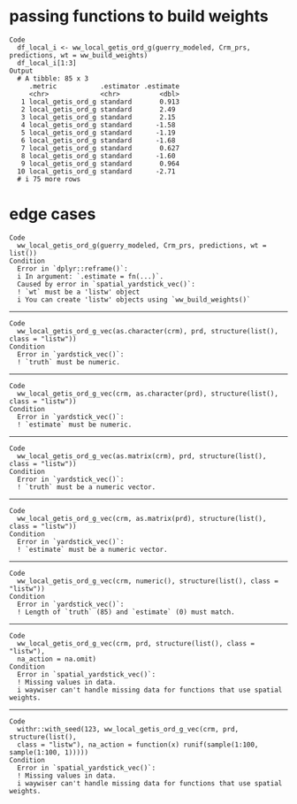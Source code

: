 # passing functions to build weights

    Code
      df_local_i <- ww_local_getis_ord_g(guerry_modeled, Crm_prs, predictions, wt = ww_build_weights)
      df_local_i[1:3]
    Output
      # A tibble: 85 x 3
         .metric           .estimator .estimate
         <chr>             <chr>          <dbl>
       1 local_getis_ord_g standard       0.913
       2 local_getis_ord_g standard       2.49 
       3 local_getis_ord_g standard       2.15 
       4 local_getis_ord_g standard      -1.58 
       5 local_getis_ord_g standard      -1.19 
       6 local_getis_ord_g standard      -1.68 
       7 local_getis_ord_g standard       0.627
       8 local_getis_ord_g standard      -1.60 
       9 local_getis_ord_g standard       0.964
      10 local_getis_ord_g standard      -2.71 
      # i 75 more rows

# edge cases

    Code
      ww_local_getis_ord_g(guerry_modeled, Crm_prs, predictions, wt = list())
    Condition
      Error in `dplyr::reframe()`:
      i In argument: `.estimate = fn(...)`.
      Caused by error in `spatial_yardstick_vec()`:
      ! `wt` must be a 'listw' object
      i You can create 'listw' objects using `ww_build_weights()`

---

    Code
      ww_local_getis_ord_g_vec(as.character(crm), prd, structure(list(), class = "listw"))
    Condition
      Error in `yardstick_vec()`:
      ! `truth` must be numeric.

---

    Code
      ww_local_getis_ord_g_vec(crm, as.character(prd), structure(list(), class = "listw"))
    Condition
      Error in `yardstick_vec()`:
      ! `estimate` must be numeric.

---

    Code
      ww_local_getis_ord_g_vec(as.matrix(crm), prd, structure(list(), class = "listw"))
    Condition
      Error in `yardstick_vec()`:
      ! `truth` must be a numeric vector.

---

    Code
      ww_local_getis_ord_g_vec(crm, as.matrix(prd), structure(list(), class = "listw"))
    Condition
      Error in `yardstick_vec()`:
      ! `estimate` must be a numeric vector.

---

    Code
      ww_local_getis_ord_g_vec(crm, numeric(), structure(list(), class = "listw"))
    Condition
      Error in `yardstick_vec()`:
      ! Length of `truth` (85) and `estimate` (0) must match.

---

    Code
      ww_local_getis_ord_g_vec(crm, prd, structure(list(), class = "listw"),
      na_action = na.omit)
    Condition
      Error in `spatial_yardstick_vec()`:
      ! Missing values in data.
      i waywiser can't handle missing data for functions that use spatial weights.

---

    Code
      withr::with_seed(123, ww_local_getis_ord_g_vec(crm, prd, structure(list(),
      class = "listw"), na_action = function(x) runif(sample(1:100, sample(1:100, 1)))))
    Condition
      Error in `spatial_yardstick_vec()`:
      ! Missing values in data.
      i waywiser can't handle missing data for functions that use spatial weights.

